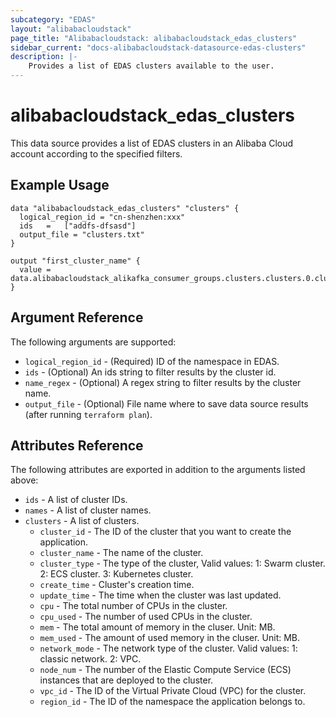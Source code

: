 ```yaml
---
subcategory: "EDAS"
layout: "alibabacloudstack"
page_title: "Alibabacloudstack: alibabacloudstack_edas_clusters"
sidebar_current: "docs-alibabacloudstack-datasource-edas-clusters"
description: |-
    Provides a list of EDAS clusters available to the user.
---
```


# alibabacloudstack\_edas\_clusters

This data source provides a list of EDAS clusters in an Alibaba Cloud account according to the specified filters.


## Example Usage

```
data "alibabacloudstack_edas_clusters" "clusters" {
  logical_region_id = "cn-shenzhen:xxx"
  ids   =   ["addfs-dfsasd"]
  output_file = "clusters.txt"
}

output "first_cluster_name" {
  value = data.alibabacloudstack_alikafka_consumer_groups.clusters.clusters.0.cluster_name
}
```

## Argument Reference

The following arguments are supported:

* `logical_region_id` - (Required) ID of the namespace in EDAS.
* `ids` - (Optional) An ids string to filter results by the cluster id. 
* `name_regex` - (Optional) A regex string to filter results by the cluster name. 
* `output_file` - (Optional) File name where to save data source results (after running `terraform plan`).

## Attributes Reference

The following attributes are exported in addition to the arguments listed above:
* `ids` - A list of cluster IDs.
* `names` - A list of cluster names.
* `clusters` - A list of clusters.
  * `cluster_id` - The ID of the cluster that you want to create the application.
  * `cluster_name` - The name of the cluster.
  * `cluster_type` - The type of the cluster, Valid values: 1: Swarm cluster. 2: ECS cluster. 3: Kubernetes cluster.
  * `create_time` - Cluster's creation time.
  * `update_time` - The time when the cluster was last updated.
  * `cpu` - The total number of CPUs in the cluster.
  * `cpu_used` - The number of used CPUs in the cluster.
  * `mem` - The total amount of memory in the cluser. Unit: MB.
  * `mem_used` - The amount of used memory in the cluser. Unit: MB.
  * `network_mode` - The network type of the cluster. Valid values: 1: classic network. 2: VPC.
  * `node_num` - The number of the Elastic Compute Service (ECS) instances that are deployed to the cluster.
  * `vpc_id` - The ID of the Virtual Private Cloud (VPC) for the cluster.
  * `region_id` - The ID of the namespace the application belongs to.

